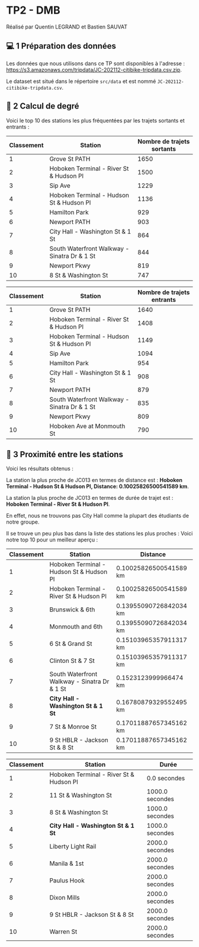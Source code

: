 # TP2 - DMB

Réalisé par Quentin LEGRAND et Bastien SAUVAT

## 💻 1 Préparation des données

Les données que nous utilisons dans ce TP sont disponibles à l'adresse :
https://s3.amazonaws.com/tripdata/JC-202112-citibike-tripdata.csv.zip.

Le dataset est situé dans le répertoire `src/data` et est nommé `JC-202112-citibike-tripdata.csv`.

## 🧮 2 Calcul de degré

Voici le top 10 des stations les plus fréquentées par les trajets sortants et entrants :

| Classement | Station | Nombre de trajets sortants |
| --- | --- | --- |
| 1 | Grove St PATH | 1650 |
| 2 | Hoboken Terminal - River St & Hudson Pl | 1500 |
| 3 | Sip Ave | 1229 |
| 4 | Hoboken Terminal - Hudson St & Hudson Pl | 1136 |
| 5 | Hamilton Park | 929 |
| 6 | Newport PATH | 903 |
| 7 | City Hall - Washington St & 1 St | 864 |
| 8 | South Waterfront Walkway - Sinatra Dr & 1 St | 844 |
| 9 | Newport Pkwy | 819 |
| 10 | 8 St & Washington St | 747 |

| Classement | Station                                  | Nombre de trajets entrants |
| --- |------------------------------------------| --- |
| 1 | Grove St PATH                            | 1640 |
| 2 | Hoboken Terminal - River St & Hudson Pl  | 1408 |
| 3 | Hoboken Terminal - Hudson St & Hudson Pl | 1149 |
| 4 | Sip Ave                                  | 1094 |
| 5 | Hamilton Park                            | 954 |
| 6 | City Hall - Washington St & 1 St         | 908 |
| 7 | Newport PATH                             | 879 |
| 8 | South Waterfront Walkway - Sinatra Dr & 1 St | 835 |
| 9 | Newport Pkwy                             | 809 |
| 10 | Hoboken Ave at Monmouth St               | 790 |


## 📍 3 Proximité entre les stations

Voici les résultats obtenus :

La station la plus proche de JC013 en termes de distance est : **Hoboken Terminal - Hudson St & Hudson Pl, Distance: 0.10025826500541589 km**.

La station la plus proche de JC013 en termes de durée de trajet est : **Hoboken Terminal - River St & Hudson Pl**.

En effet, nous ne trouvons pas City Hall comme la plupart des étudiants de notre groupe.

Il se trouve un peu plus bas dans la liste des stations les plus proches :
Voici notre top 10 pour un meilleur aperçu :


| Classement | Station                                      | Distance |
| --- |----------------------------------------------| --- |
| 1 | Hoboken Terminal - Hudson St & Hudson Pl     | 0.10025826500541589 km |
| 2 | Hoboken Terminal - River St & Hudson Pl      | 0.10025826500541589 km |
| 3 | Brunswick & 6th                              | 0.13955090726842034 km |
| 4 | Monmouth and 6th                             | 0.13955090726842034 km |
| 5 | 6 St & Grand St                              | 0.15103965357911317 km |
| 6 | Clinton St & 7 St                            | 0.15103965357911317 km |
| 7 | South Waterfront Walkway - Sinatra Dr & 1 St | 0.1523123999966474 km |
| 8 | **City Hall - Washington St & 1 St**         | 0.16780879329552495 km |
| 9 | 7 St & Monroe St                             | 0.17011887657345162 km |
| 10 | 9 St HBLR - Jackson St & 8 St                | 0.17011887657345162 km |

| Classement | Station                                 | Durée |
| --- |-----------------------------------------| --- |
| 1 | Hoboken Terminal - River St & Hudson Pl | 0.0 secondes |
| 2 | 11 St & Washington St                   | 1000.0 secondes | 
| 3 | 8 St & Washington St                    | 1000.0 secondes |
| 4 | **City Hall - Washington St & 1 St**    | 1000.0 secondes |
| 5 | Liberty Light Rail                      | 2000.0 secondes |
| 6 | Manila & 1st                            | 2000.0 secondes |
| 7 | Paulus Hook                             | 2000.0 secondes |
| 8 | Dixon Mills                             | 2000.0 secondes |
| 9 | 9 St HBLR - Jackson St & 8 St           | 2000.0 secondes |
| 10 | Warren St                               | 2000.0 secondes |

